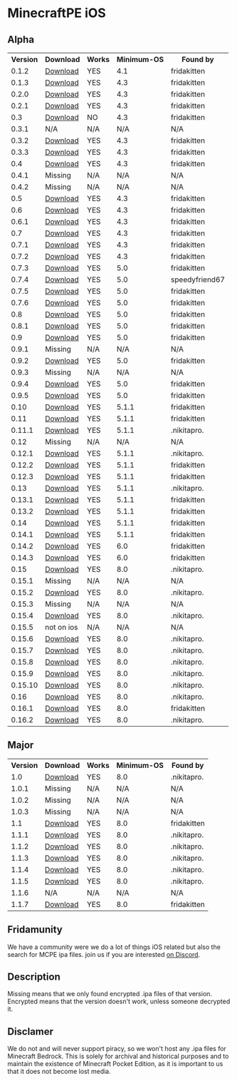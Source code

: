 # MinecraftPE iOS

## Alpha
<table>
    <tr>
        <th>Version</th>
        <th>Download</th>
        <th>Works</th>
        <th>Minimum-OS</th>
        <th>Found by</th>
    </tr>
    <tr>
        <td>0.1.2</td>
        <td><a href="https://dekotas.org/MCPE/MCPE%200.1.2.ipa">Download</a></td>
        <td>YES</td>
        <td>4.1</td>
        <td>fridakitten</td>
    </tr>
    <tr>
        <td>0.1.3</td>
        <td><a href="https://dekotas.org/MCPE/MCPE%200.1.3.ipa">Download</a></td>
        <td>YES</td>
        <td>4.3</td>
        <td>fridakitten</td>
    </tr>
    <tr>
        <td>0.2.0</td>
        <td><a href="https://dekotas.org/MCPE/MCPE%200.2.0.ipa">Download</a></td>
        <td>YES</td>
        <td>4.3</td>
        <td>fridakitten</td>
    </tr>
    <tr>
        <td>0.2.1</td>
        <td><a href="https://dekotas.org/MCPE/MCPE%200.2.1.ipa">Download</a></td>
        <td>YES</td>
        <td>4.3</td>
        <td>fridakitten</td>
    </tr>
    <tr>
        <td>0.3</td>
        <td><a href="https://dekotas.org/MCPE/MCPE%200.3.0.ipa">Download</a></td>
        <td>NO</td>
        <td>4.3</td>
        <td>fridakitten</td>
    </tr>
    <tr>
        <td>0.3.1</td>
        <td>N/A</td>
        <td>N/A</td>
        <td>N/A</td>
        <td>N/A</td>
    </tr>
    <tr>
        <td>0.3.2</td>
        <td><a href="https://dekotas.org/MCPE/MCPE%200.3.2.ipa">Download</a></td>
        <td>YES</td>
        <td>4.3</td>
        <td>fridakitten</td>
    </tr>
    <tr>
        <td>0.3.3</td>
        <td><a href="https://dekotas.org/MCPE/MCPE%200.3.3.ipa">Download</a></td>
        <td>YES</td>
        <td>4.3</td>
        <td>fridakitten</td>
    </tr>
    <tr>
        <td>0.4</td>
        <td><a href="https://dekotas.org/MCPE/MCPE%200.4.0.ipa">Download</a></td>
        <td>YES</td>
        <td>4.3</td>
        <td>fridakitten</td>
    </tr>
    <tr>
        <td>0.4.1</td>
        <td>Missing</td>
        <td>N/A</td>
        <td>N/A</td>
        <td>N/A</td>
    </tr>
    <tr>
        <td>0.4.2</td>
        <td>Missing</td>
        <td>N/A</td>
        <td>N/A</td>
        <td>N/A</td>
    </tr>
    <tr>
        <td>0.5</td>
        <td><a href="https://dekotas.org/MCPE/MCPE%200.5.0.ipa">Download</a></td>
        <td>YES</td>
        <td>4.3</td>
        <td>fridakitten</td>
    </tr>
    <tr>
        <td>0.6</td>
        <td><a href="https://dekotas.org/MCPE/MCPE%200.6.0.ipa">Download</a></td>
        <td>YES</td>
        <td>4.3</td>
        <td>fridakitten</td>
    </tr>
    <tr>
        <td>0.6.1</td>
        <td><a href="https://dekotas.org/MCPE/MCPE%200.6.1.ipa">Download</a></td>
        <td>YES</td>
        <td>4.3</td>
        <td>fridakitten</td>
    </tr>
    <tr>
        <td>0.7</td>
        <td><a href="https://dekotas.org/MCPE/MCPE%200.7.0.ipa">Download</a></td>
        <td>YES</td>
        <td>4.3</td>
        <td>fridakitten</td>
    </tr>
    <tr>
        <td>0.7.1</td>
        <td><a href="https://dekotas.org/MCPE/MCPE%200.7.1.ipa">Download</a></td>
        <td>YES</td>
        <td>4.3</td>
        <td>fridakitten</td>
    </tr>
    <tr>
        <td>0.7.2</td>
        <td><a href="https://dekotas.org/MCPE/MCPE%200.7.2.ipa">Download</a></td>
        <td>YES</td>
        <td>4.3</td>
        <td>fridakitten</td>
    </tr>
    <tr>
        <td>0.7.3</td>
        <td><a href="https://dekotas.org/MCPE/MCPE%200.7.3.ipa">Download</a></td>
        <td>YES</td>
        <td>5.0</td>
        <td>fridakitten</td>
    </tr>
    <tr>
        <td>0.7.4</td>
        <td><a href="https://dekotas.org/MCPE/MCPE%200.7.4.ipa">Download</a></td>
        <td>YES</td>
        <td>5.0</td>
        <td>speedyfriend67</td>
    </tr>
    <tr>
        <td>0.7.5</td>
        <td><a href="https://dekotas.org/MCPE/MCPE%200.7.5.ipa">Download</a></td>
        <td>YES</td>
        <td>5.0</td>
        <td>fridakitten</td>
    </tr>
    <tr>
        <td>0.7.6</td>
        <td><a href="https://dekotas.org/MCPE/MCPE%200.7.6.ipa">Download</a></td>
        <td>YES</td>
        <td>5.0</td>
        <td>fridakitten</td>
    </tr>
    <tr>
        <td>0.8</td>
        <td><a href="https://dekotas.org/MCPE/MCPE%200.8.0.ipa">Download</a></td>
        <td>YES</td>
        <td>5.0</td>
        <td>fridakitten</td>
    </tr>
    <tr>
        <td>0.8.1</td>
        <td><a href="https://dekotas.org/MCPE/MCPE%200.8.1.ipa">Download</a></td>
        <td>YES</td>
        <td>5.0</td>
        <td>fridakitten</td>
    </tr>
    <tr>
        <td>0.9</td>
        <td><a href="https://dekotas.org/MCPE/MCPE%200.9.0.ipa">Download</a></td>
        <td>YES</td>
        <td>5.0</td>
        <td>fridakitten</td>
    </tr>
    <tr>
        <td>0.9.1</td>
        <td>Missing</td>
        <td>N/A</td>
        <td>N/A</td>
        <td>N/A</td>
    </tr>
    <tr>
        <td>0.9.2</td>
        <td><a href="https://dekotas.org/MCPE/MCPE%200.9.2.ipa">Download</a></td>
        <td>YES</td>
        <td>5.0</td>
        <td>fridakitten</td>
    </tr>
    <tr>
        <td>0.9.3</td>
        <td>Missing</td>
        <td>N/A</td>
        <td>N/A</td>
        <td>N/A</td>
    </tr>
    <tr>
        <td>0.9.4</td>
        <td><a href="https://dekotas.org/MCPE/MCPE%200.9.4.ipa">Download</a></td>
        <td>YES</td>
        <td>5.0</td>
        <td>fridakitten</td>
    </tr>
    <tr>
        <td>0.9.5</td>
        <td><a href="https://dekotas.org/MCPE/MCPE%200.9.5.ipa">Download</a></td>
        <td>YES</td>
        <td>5.0</td>
        <td>fridakitten</td>
    </tr>
    <tr>
        <td>0.10</td>
        <td><a href="https://dekotas.org/MCPE/MCPE%200.10.0.ipa">Download</a></td>
        <td>YES</td>
        <td>5.1.1</td>
        <td>fridakitten</td>
    </tr>
    <tr>
        <td>0.11</td>
        <td><a href="https://dekotas.org/MCPE/MCPE%200.11.0.ipa">Download</a></td>
        <td>YES</td>
        <td>5.1.1</td>
        <td>fridakitten</td>
    </tr>
    <tr>
        <td>0.11.1</td>
        <td><a href="https://dekotas.org/MCPE/MCPE%200.11.1.ipa">Download</a></td>
        <td>YES</td>
        <td>5.1.1</td>
        <td>.nikitapro.</td>
    </tr>
    <tr>
        <td>0.12</td>
        <td>Missing</td></td>
        <td>N/A</td>
        <td>N/A</td>
        <td>N/A</td>
    </tr>
    <tr>
        <td>0.12.1</td>
        <td><a href="https://dekotas.org/MCPE/MCPE%200.12.1.ipa">Download</a></td>
        <td>YES</td>
        <td>5.1.1</td>
        <td>.nikitapro.</td>
    </tr>
    <tr>
        <td>0.12.2</td>
        <td><a href="https://dekotas.org/MCPE/MCPE%200.12.2.ipa">Download</a></td>
        <td>YES</td>
        <td>5.1.1</td>
        <td>fridakitten</td>
    </tr>
    <tr>
        <td>0.12.3</td>
        <td><a href="https://dekotas.org/MCPE/MCPE%200.12.3.ipa">Download</a></td>
        <td>YES</td>
        <td>5.1.1</td>
        <td>fridakitten</td>
    </tr>
    <tr>
        <td>0.13</td>
        <td><a href="https://dekotas.org/MCPE/MCPE%200.13.0.ipa">Download</a></td>
        <td>YES</td>
        <td>5.1.1</td>
        <td>.nikitapro.</td>
    </tr>
    <tr>
        <td>0.13.1</td>
        <td><a href="https://dekotas.org/MCPE/MCPE%200.13.1.ipa">Download</a></td>
        <td>YES</td>
        <td>5.1.1</td>
        <td>fridakitten</td>
    </tr>
    <tr>
        <td>0.13.2</td>
        <td><a href="https://dekotas.org/MCPE/MCPE%200.13.2.ipa">Download</a></td>
        <td>YES</td>
        <td>5.1.1</td>
        <td>fridakitten</td>
    </tr>
    <tr>
        <td>0.14</td>
        <td><a href="https://dekotas.org/MCPE/MCPE%200.14.0.ipa">Download</a></td>
        <td>YES</td>
        <td>5.1.1</td>
        <td>fridakitten</td>
    </tr>
    <tr>
        <td>0.14.1</td>
        <td><a href="https://dekotas.org/MCPE/MCPE%200.14.1.ipa">Download</a></td>
        <td>YES</td>
        <td>5.1.1</td>
        <td>fridakitten</td>
    </tr>
    <tr>
        <td>0.14.2</td>
        <td><a href="https://dekotas.org/MCPE/MCPE%200.14.2.ipa">Download</a></td>
        <td>YES</td>
        <td>6.0</td>
        <td>fridakitten</td>
    </tr>
    <tr>
        <td>0.14.3</td>
        <td><a href="https://dekotas.org/MCPE/MCPE%200.14.3.ipa">Download</a></td>
        <td>YES</td>
        <td>6.0</td>
        <td>fridakitten</td>
    </tr>
    <tr>
        <td>0.15</td>
        <td><a href="https://dekotas.org/MCPE/MCPE%200.15.0.ipa">Download</a></td>
        <td>YES</td>
        <td>8.0</td>
        <td>.nikitapro.</td>
    </tr>
    <tr>
        <td>0.15.1</td>
        <td>Missing</td>
        <td>N/A</td>
        <td>N/A</td>
        <td>N/A</td>
    </tr>
    <tr>
        <td>0.15.2</td>
        <td><a href="https://dekotas.org/MCPE/MCPE%200.15.2.ipa">Download</a></td>
        <td>YES</td>
        <td>8.0</td>
        <td>.nikitapro.</td>
    </tr>
    <tr>
        <td>0.15.3</td>
        <td>Missing</td>
        <td>N/A</td>
        <td>N/A</td>
        <td>N/A</td>
    </tr>
    <tr>
        <td>0.15.4</td>
        <td><a href="https://dekotas.org/MCPE/MCPE%200.15.4.ipa">Download</a></td>
        <td>YES</td>
        <td>8.0</td>
        <td>.nikitapro.</td>
    </tr>
    <tr>
        <td>0.15.5</td>
        <td>not on ios</td>
        <td>N/A</td>
        <td>N/A</td>
        <td>N/A</td>
    </tr>
    <tr>
        <td>0.15.6</td>
        <td><a href="https://dekotas.org/MCPE/MCPE%200.15.6.ipa">Download</a></td>
        <td>YES</td>
        <td>8.0</td>
        <td>.nikitapro.</td>
    </tr>
    <tr>
        <td>0.15.7</td>
        <td><a href="https://dekotas.org/MCPE/MCPE%200.15.7.ipa">Download</a></td>
        <td>YES</td>
        <td>8.0</td>
        <td>.nikitapro.</td>
    </tr>
    <tr>
        <td>0.15.8</td>
        <td><a href="https://dekotas.org/MCPE/MCPE%200.15.8.ipa">Download</a></td>
        <td>YES</td>
        <td>8.0</td>
        <td>.nikitapro.</td>
    </tr>
    <tr>
        <td>0.15.9</td>
        <td><a href="https://dekotas.org/MCPE/MCPE%200.15.9.ipa">Download</a></td>
        <td>YES</td>
        <td>8.0</td>
        <td>.nikitapro.</td>
    </tr>
    <tr>
        <td>0.15.10</td>
        <td><a href="https://dekotas.org/MCPE/MCPE%200.15.10.ipa">Download</a></td>
        <td>YES</td>
        <td>8.0</td>
        <td>.nikitapro.</td>
    </tr>
    <tr>
        <td>0.16</td>
        <td><a href="https://dekotas.org/MCPE/MCPE%200.16.0.ipa">Download</a></td>
        <td>YES</td>
        <td>8.0</td>
        <td>.nikitapro.</td>
    </tr>
    <tr>
        <td>0.16.1</td>
        <td><a href="https://dekotas.org/MCPE/MCPE%200.16.1.ipa">Download</a></td>
        <td>YES</td>
        <td>8.0</td>
        <td>fridakitten</td>
    </tr>
    <tr>
        <td>0.16.2</td>
        <td><a href="https://dekotas.org/MCPE/MCPE%200.16.2.ipa">Download</a></td>
        <td>YES</td>
        <td>8.0</td>
        <td>.nikitapro.</td>
    </tr>
</table>

## Major
<table>
    <tr>
        <th>Version</th>
        <th>Download</th>
        <th>Works</th>
        <th>Minimum-OS</th>
        <th>Found by</th>
    </tr>
    <tr>
        <td>1.0</td>
        <td><a href="https://dekotas.org/MCPE/MCPE%201.0.0.ipa">Download</a></td>
        <td>YES</td>
        <td>8.0</td>
        <td>.nikitapro.</td>
    </tr>
    <tr>
        <td>1.0.1</td>
        <td>Missing</td>
        <td>N/A</td>
        <td>N/A</td>
        <td>N/A</td>
    </tr>
    <tr>
        <td>1.0.2</td>
        <td>Missing</td>
        <td>N/A</td>
        <td>N/A</td>
        <td>N/A</td>
    </tr>
    <tr>
        <td>1.0.3</td>
        <td>Missing</td>
        <td>N/A</td>
        <td>N/A</td>
        <td>N/A</td>
    </tr>
    <tr>
        <td>1.1</td>
        <td><a href="https://dekotas.org/MCPE/MCPE%201.1.0.ipa">Download</a></td>
        <td>YES</td>
        <td>8.0</td>
        <td>fridakitten</td>
    </tr>
    <tr>
        <td>1.1.1</td>
        <td><a href="https://dekotas.org/MCPE/MCPE%201.1.1.ipa">Download</a></td>
        <td>YES</td>
        <td>8.0</td>
        <td>.nikitapro.</td>
    </tr>
    <tr>
        <td>1.1.2</td>
        <td><a href="https://dekotas.org/MCPE/MCPE%201.1.2.ipa">Download</a></td>
        <td>YES</td>
        <td>8.0</td>
        <td>.nikitapro.</td>
    </tr>
    <tr>
        <td>1.1.3</td>
        <td><a href="https://dekotas.org/MCPE/MCPE%201.1.3.ipa">Download</a></td>
        <td>YES</td>
        <td>8.0</td>
        <td>.nikitapro.</td>
    </tr>
    <tr>
        <td>1.1.4</td>
        <td><a href="https://dekotas.org/MCPE/MCPE%201.1.4.ipa">Download</a></td>
        <td>YES</td>
        <td>8.0</td>
        <td>.nikitapro.</td>
    </tr>
    <tr>
        <td>1.1.5</td>
        <td><a href="https://dekotas.org/MCPE/MCPE%201.1.5.ipa">Download</a></td>
        <td>YES</td>
        <td>8.0</td>
        <td>.nikitapro.</td>
    </tr>
    <tr>
        <td>1.1.6</td>
        <td>N/A</td>
        <td>N/A</td>
        <td>N/A</td>
        <td>N/A</td>
    </tr>
    <tr>
        <td>1.1.7</td>
        <td><a href="https://dekotas.org/MCPE/MCPE%201.1.7.ipa">Download</a></td>
        <td>YES</td>
        <td>8.0</td>
        <td>fridakitten</td>
    </tr>
</table>

## Fridamunity
We have a community were we do a lot of things iOS related but also the search for MCPE ipa files.
join us if you are interested [on Discord](https://discord.gg/84QhU3Bd).

## Description
Missing means that we only found encrypted .ipa files of that version. Encrypted means that the version doesn't work, unless someone decrypted it.

## Disclamer
We do not and will never support piracy, so we won't host any .ipa files for Minecraft Bedrock. This is solely for archival and historical purposes and to maintain the existence of Minecraft Pocket Edition, as it is important to us that it does not become lost media.
